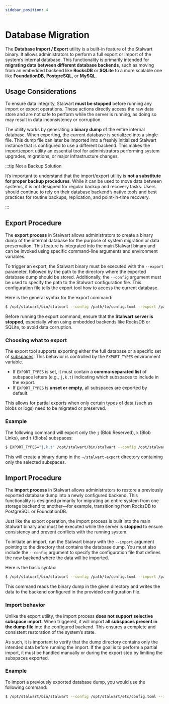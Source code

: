 ```yaml
---
sidebar_position: 4
---
```


# Database Migration

The **Database Import / Export** utility is a built-in feature of the Stalwart binary. It allows administrators to perform a full export or import of the system’s internal database. This functionality is primarily intended for **migrating data between different database backends**, such as moving from an embedded backend like **RocksDB** or **SQLite** to a more scalable one like **FoundationDB**, **PostgreSQL**, or **MySQL**.

## Usage Considerations

To ensure data integrity, Stalwart **must be stopped** before running any import or export operations. These actions directly access the raw data store and are not safe to perform while the server is running, as doing so may result in data inconsistency or corruption.

The utility works by generating a **binary dump** of the entire internal database. When exporting, the current database is serialized into a single file. This dump file can later be imported into a freshly initialized Stalwart instance that is configured to use a different backend. This makes the import/export utility an essential tool for administrators performing system upgrades, migrations, or major infrastructure changes.

:::tip Not a Backup Solution

It’s important to understand that the import/export utility is **not a substitute for proper backup procedures**. While it can be used to move data between systems, it is not designed for regular backup and recovery tasks. Users should continue to rely on their database backend’s native tools and best practices for routine backups, replication, and point-in-time recovery.

:::

## Export Procedure

The **export process** in Stalwart allows administrators to create a binary dump of the internal database for the purpose of system migration or data preservation. This feature is integrated into the main Stalwart binary and can be invoked using specific command-line arguments and environment variables.

To trigger an export, the Stalwart binary must be executed with the `--export` parameter, followed by the path to the directory where the exported database dump should be stored. Additionally, the `--config` argument must be used to specify the path to the Stalwart configuration file. This configuration file tells the export tool how to access the current database.

Here is the general syntax for the export command:

```bash
$ /opt/stalwart/bin/stalwart --config /path/to/config.toml --export /path/to/export-directory
```

Before running the export command, ensure that the **Stalwart server is stopped**, especially when using embedded backends like RocksDB or SQLite, to avoid data corruption.

### Choosing what to export

The export tool supports exporting either the full database or a specific set of [subspaces](/docs/development/database). This behavior is controlled by the `EXPORT_TYPES` environment variable.

- If `EXPORT_TYPES` is set, it must contain a **comma-separated list** of subspace letters (e.g., `j,k,t`) indicating which subspaces to include in the export.
- If `EXPORT_TYPES` is **unset or empty**, all subspaces are exported by default.

This allows for partial exports when only certain types of data (such as blobs or logs) need to be migrated or preserved.

### Example

The following command will export only the `j` (Blob Reserved), `k` (Blob Links), and `t` (Blobs) subspaces:

```bash
$ EXPORT_TYPES="j,k,t" /opt/stalwart/bin/stalwart --config /opt/stalwart/etc/config.toml --export ~/stalwart-export
```

This will create a binary dump in the `~/stalwart-export` directory containing only the selected subspaces.

## Import Procedure

The **import process** in Stalwart allows administrators to restore a previously exported database dump into a newly configured backend. This functionality is designed primarily for migrating an entire system from one storage backend to another—for example, transitioning from RocksDB to PostgreSQL or FoundationDB.

Just like the export operation, the import process is built into the main Stalwart binary and must be executed while the server is **stopped** to ensure consistency and prevent conflicts with the running system.

To initiate an import, run the Stalwart binary with the `--import` argument pointing to the directory that contains the database dump. You must also include the `--config` argument to specify the configuration file that defines the new backend where the data will be imported.

Here is the basic syntax:

```bash
$ /opt/stalwart/bin/stalwart --config /path/to/config.toml --import /path/to/export-directory
```

This command reads the binary dump in the given directory and writes the data to the backend configured in the provided configuration file.

### Import behavior

Unlike the export utility, the import process **does not support selective subspace import**. When triggered, it will import **all subspaces present in the dump file** into the configured backend. This ensures a complete and consistent restoration of the system’s state.

As such, it is important to verify that the dump directory contains only the intended data before running the import. If the goal is to perform a partial import, it must be handled manually or during the export step by limiting the subspaces exported.

### Example

To import a previously exported database dump, you would use the following command:

```bash
$ /opt/stalwart/bin/stalwart --config /opt/stalwart/etc/config.toml --import ~/stalwart-export
```



